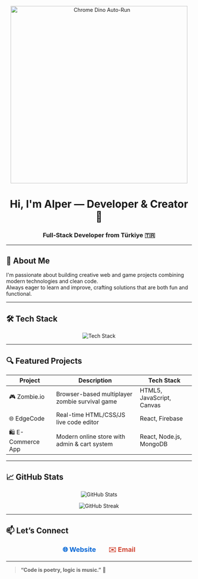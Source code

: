 <p align="center">
  <img src="https://miro.medium.com/v2/resize:fit:750/format:webp/1*82D2cg8Gpe9CVISaph6RPg.gif" width="480" alt="Chrome Dino Auto-Run" style="object-fit: contain;" />
</p>

<h1 align="center">Hi, I'm Alper — Developer & Creator 👋</h1>
<h3 align="center">Full‑Stack Developer from Türkiye 🇹🇷</h3>

---

## 🚀 About Me

I'm passionate about building creative web and game projects combining modern technologies and clean code.  
Always eager to learn and improve, crafting solutions that are both fun and functional.

---

## 🛠️ Tech Stack

<p align="center">
  <img src="https://skillicons.dev/icons?i=js,html,css,react,nodejs,python,unity,firebase,github,figma&perline=6" alt="Tech Stack" />
</p>

---

## 🔍 Featured Projects

| Project          | Description                                   | Tech Stack                  |
|------------------|-----------------------------------------------|-----------------------------|
| 🎮 Zombie.io     | Browser-based multiplayer zombie survival game| HTML5, JavaScript, Canvas   |
| 🌐 EdgeCode      | Real-time HTML/CSS/JS live code editor        | React, Firebase             |
| 🛍️ E-Commerce App | Modern online store with admin & cart system  | React, Node.js, MongoDB     |

---

## 📈 GitHub Stats

<p align="center">
  <img src="https://github-readme-stats.vercel.app/api?username=AlperT-Code&show_icons=true&theme=tokyonight" alt="GitHub Stats" />
</p>
<p align="center">
  <img src="https://github-readme-streak-stats.herokuapp.com/?user=AlperT-Code&theme=tokyonight" alt="GitHub Streak" />
</p>

---

## 📫 Let’s Connect

<p align="center">
  <a href="https://yourwebsite.com" target="_blank" style="text-decoration:none; margin-right: 30px; font-weight:bold; font-size:18px; color:#0366d6;">
    🌐 Website
  </a>
  <a href="mailto:youremail@example.com" target="_blank" style="text-decoration:none; font-weight:bold; font-size:18px; color:#d14836;">
    ✉️ Email
  </a>
</p>

---

> **“Code is poetry, logic is music.”** 🎵
